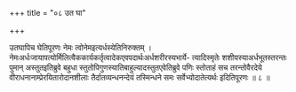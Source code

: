 +++
title = "०८ उत घा"

+++

उतघापिच घेतिपूरणः नेमः त्वोनेमइत्यर्धस्येतिनिरुक्तम् । नेमःअर्धःजायापत्योर्मिलित्वैककार्यकर्तृत्वादेकएवपदार्थःअर्धशरीरस्यभार्ये- त्यादिस्मृतेः शशीयस्याअर्धभूतस्तरन्तः पुमान् अस्तुतइतिब्रुवे बहुधा स्तुतोपिगुणस्यातिबाहुल्यादस्तुतएवेतिब्रुवे पणिः स्तोताहं सच तरन्तोवैरदेये वीराधनानाम्प्रेरयितारोदानशीलाः तैर्दातव्यन्धनन्देयं तस्मिन्धने समः सर्वेभ्योदातेत्यर्थः इदितिपूरणः ॥ ८ ॥